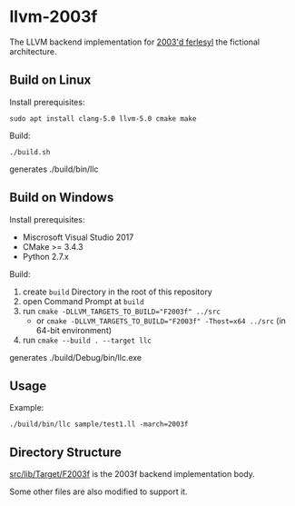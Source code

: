 # llvm-2003f

The LLVM backend implementation for [2003'd ferlesyl](http://jurliyuuri.com/OS/) the fictional architecture.

## Build on Linux

Install prerequisites:
```
sudo apt install clang-5.0 llvm-5.0 cmake make
```

Build:
```
./build.sh
```
generates ./build/bin/llc

## Build on Windows

Install prerequisites:
- Miscrosoft Visual Studio 2017
- CMake >= 3.4.3
- Python 2.7.x

Build:
1. create `build` Directory in the root of this repository
1. open Command Prompt at `build`
1. run `cmake -DLLVM_TARGETS_TO_BUILD="F2003f" ../src`
    - or `cmake -DLLVM_TARGETS_TO_BUILD="F2003f" -Thost=x64 ../src` (in 64-bit environment)
1. run `cmake --build . --target llc`

generates ./build/Debug/bin/llc.exe


## Usage

Example:
```
./build/bin/llc sample/test1.ll -march=2003f
```

## Directory Structure

[src/lib/Target/F2003f](src/lib/Target/F2003f/) is the 2003f backend implementation body.

Some other files are also modified to support it.
